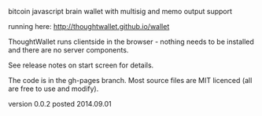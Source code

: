 bitcoin javascript brain wallet with multisig and memo output support

running here: http://thoughtwallet.github.io/wallet

ThoughtWallet runs clientside in the browser - nothing needs to be installed and there are no server components.

See release notes on start screen for details.

The code is in the gh-pages branch.  Most source files are MIT licenced (all are free to use and modify).

version 0.0.2 posted 2014.09.01


